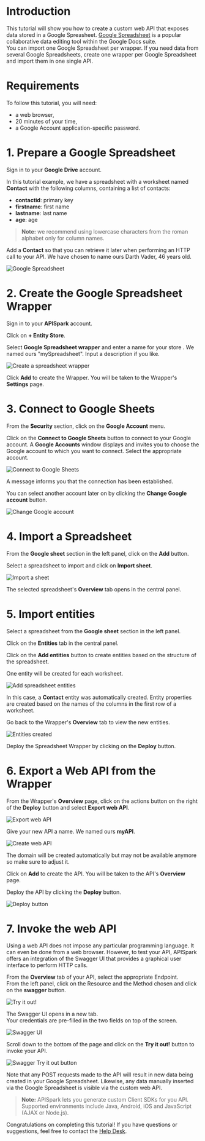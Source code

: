 # Introduction

This tutorial will show you how to create a custom web API that exposes data stored in a Google Spreasheet. <a href="
http://docs.google.com/" target="_blank">Google Spreadsheet</a> is a popular collaborative data editing tool within the Google Docs suite.  
You can import one Google Spreadsheet per wrapper. If you need data from several Google Spreadsheets, create one wrapper per Google Spreadsheet and import them in one single API.

# Requirements

To follow this tutorial, you will need:

*   a web browser,
*   20 minutes of your time,
*   a Google Account application-specific password.

# 1. Prepare a Google Spreadsheet

Sign in to your **Google Drive** account.

In this tutorial example, we have a spreadsheet with a worksheet named **Contact** with the following columns, containing a list of contacts:

*   **contactid**: primary key
*   **firstname**: first name
*   **lastname**: last name
*   **age**: age

> **Note:** we recommend using lowercase characters from the roman alphabet only for column names.

Add a **Contact** so that you can retrieve it later when performing an HTTP call to your API.
We have chosen to name ours Darth Vader, 46 years old.

![Google Spreadsheet](images/google-spreadsheet.jpg "Google Spreadsheet")

# 2. Create the Google Spreadsheet Wrapper

Sign in to your **APISpark** account.

Click on **+ Entity Store**.

Select **Google Spreadsheet wrapper** and enter a name for your store . We named ours "mySpreadsheet". Input a description if you like.

![Create a spreadsheet wrapper](images/create-spreadsheet-wrapper.png "Create a spreadsheet wrapper")

Click **Add** to create the Wrapper. You will be taken to the Wrapper's **Settings** page.

# <a class="anchor" name="connect-to-gsheets"></a>3. Connect to Google Sheets

From the **Security** section, click on the **Google Account** menu.

Click on the **Connect to Google Sheets** button to connect to your Google account. A **Google Accounts** window displays and invites you to choose the Google account to which you want to connect. Select the appropriate account.

![Connect to Google Sheets](images/connect-to-google-sheets.jpg "Connect to Google Sheets")

A message informs you that the connection has been established.

You can select another account later on by clicking the **Change Google account** button.

![Change Google account](images/change-google-account.jpg "Change Google account")

# 4. Import a Spreadsheet

From the **Google sheet** section in the left panel, click on the **Add** button.

Select a spreadsheet to import and click on **Import sheet**.

![Import a sheet](images/import-sheet.jpg "Import a sheet")

The selected spreadsheet's **Overview** tab opens in the central panel.

# 5. Import entities

Select a spreadsheet from the **Google sheet** section in the left panel.

Click on the **Entities** tab in the central panel.

Click on the **Add entities** button to create entities based on the structure of the spreadsheet.

One entity will be created for each worksheet.

![Add spreadsheet entities](images/add-spreadsheet-entities.jpg "Add spreadsheet entities")

In this case, a **Contact** entity was automatically created. Entity properties are created based on the names of the columns in the first row of a worksheet.

Go back to the Wrapper's **Overview** tab to view the new entities.

![Entities created](images/new-spreadsheet-entities.jpg "Entities created")

Deploy the Spreadsheet Wrapper by clicking on the **Deploy** button.


# 6. Export a Web API from the Wrapper

From the Wrapper's **Overview** page, click on the actions button on the right of the **Deploy** button and select **Export web API**.

![Export web API](images/export-api-from-spreadsheet.jpg "Export web API")

Give your new API a name. We named ours **myAPI**.

![Create web API](images/create-spreadsheet-api.jpg "Create web API")

The domain will be created automatically but may not be available anymore so make sure to adjust it.

Click on **Add** to create the API. You will be taken to the API's **Overview** page.

Deploy the API by clicking the **Deploy** button.

![Deploy button](images/deploy-button2.jpg "Deploy button")

# 7. Invoke the web API

Using a web API does not impose any particular programming language. It can even be done from a web browser. However, to test your API, APISpark offers an integration of the Swagger UI that provides a graphical user interface to perform HTTP calls.

From the **Overview** tab of your API, select the appropriate Endpoint.  
From the left panel, click on the Resource and the Method chosen and click on the **swagger** button.

![Try it out!](images/03swagger-button.jpg "Try it out!")

The Swagger UI opens in a new tab.  
Your credentials are pre-filled in the two fields on top of the screen.

![Swagger UI](images/03swagger-ui.jpg "Swagger UI")

Scroll down to the bottom of the page and click on the **Try it out!** button to invoke your API.

![Swagger Try it out button](images/03swagger-try-it-out-button.jpg "Swagger Try it out button")

Note that any POST requests made to the API will result in new data being created in your Google Spreadsheet. Likewise, any data manually inserted via the Google Spreadsheet is visible via the custom web API.

>**Note:** APISpark lets you generate custom Client SDKs for you API. Supported environments include Java, Android, iOS and JavaScript (AJAX or Node.js).

Congratulations on completing this tutorial! If you have questions or suggestions, feel free to contact the <a href="http://support.restlet.com/" target="_blank">Help Desk</a>.
